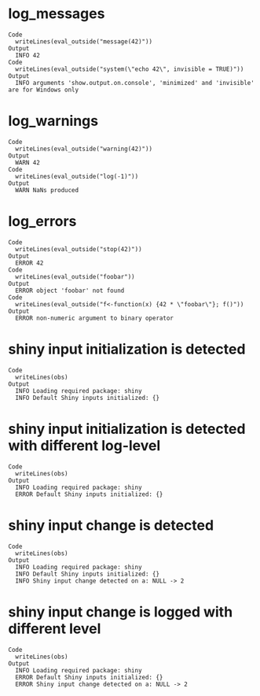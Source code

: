 # log_messages

    Code
      writeLines(eval_outside("message(42)"))
    Output
      INFO 42
    Code
      writeLines(eval_outside("system(\"echo 42\", invisible = TRUE)"))
    Output
      INFO arguments 'show.output.on.console', 'minimized' and 'invisible' are for Windows only

# log_warnings

    Code
      writeLines(eval_outside("warning(42)"))
    Output
      WARN 42
    Code
      writeLines(eval_outside("log(-1)"))
    Output
      WARN NaNs produced

# log_errors

    Code
      writeLines(eval_outside("stop(42)"))
    Output
      ERROR 42
    Code
      writeLines(eval_outside("foobar"))
    Output
      ERROR object 'foobar' not found
    Code
      writeLines(eval_outside("f<-function(x) {42 * \"foobar\"}; f()"))
    Output
      ERROR non-numeric argument to binary operator

# shiny input initialization is detected

    Code
      writeLines(obs)
    Output
      INFO Loading required package: shiny
      INFO Default Shiny inputs initialized: {}

# shiny input initialization is detected with different log-level

    Code
      writeLines(obs)
    Output
      INFO Loading required package: shiny
      ERROR Default Shiny inputs initialized: {}

# shiny input change is detected

    Code
      writeLines(obs)
    Output
      INFO Loading required package: shiny
      INFO Default Shiny inputs initialized: {}
      INFO Shiny input change detected on a: NULL -> 2

# shiny input change is logged with different level

    Code
      writeLines(obs)
    Output
      INFO Loading required package: shiny
      ERROR Default Shiny inputs initialized: {}
      ERROR Shiny input change detected on a: NULL -> 2

